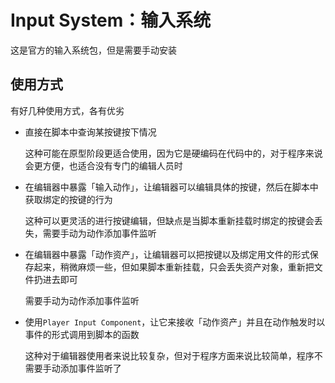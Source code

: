 # Input System：输入系统
<p id="fxEL4kJ8BF6VCdmK1R7rVr">

这是官方的输入系统包，但是需要手动安装

</p>


<p id="85g4Ut5qum74XM7wRwhTwi">

## 使用方式

</p>


<p id="4wo14dPPoqdrCxoc4jfzHJ">

有好几种使用方式，各有优劣

</p>






- 直接在脚本中查询某按键按下情况
	<p id="x9Wf5TQgwZ5bgLApaFXR61">
	
	这种可能在原型阶段更适合使用，因为它是硬编码在代码中的，对于程序来说会更方便，也适合没有专门的编辑人员时
	
	</p>
	<p id="1WijqwTNFQxLFNtZKv3JpB">
	
	
	
	</p>






- 在编辑器中暴露「输入动作」，让编辑器可以编辑具体的按键，然后在脚本中获取绑定的按键的行为
	<p id="j62MfkGMAY8XKGFnSM1MYj">
	
	这种可以更灵活的进行按键编辑，但缺点是当脚本重新挂载时绑定的按键会丢失，需要手动为动作添加事件监听
	
	</p>
	<p id="4HH9SeXgH2sgdgzQR85cHY">
	
	
	
	</p>






- 在编辑器中暴露「动作资产」，让编辑器可以把按键以及绑定用文件的形式保存起来，稍微麻烦一些，但如果脚本重新挂载，只会丢失资产对象，重新把文件扔进去即可
	<p id="kB51uyTajKXdXGMpCB4hB3">
	
	需要手动为动作添加事件监听
	
	</p>
	<p id="dbQdSknoqMyj459FDXn1FN">
	
	
	
	</p>






- 使用`Player Input Component`，让它来接收「动作资产」并且在动作触发时以事件的形式调用到脚本的函数
	<p id="maFcjjtMvwp27etA8KgVxu">
	
	这种对于编辑器使用者来说比较复杂，但对于程序方面来说比较简单，程序不需要手动添加事件监听了
	
	</p>
	<p id="o691UoqDqgD6qxdb9UiV3K">
	
	
	
	</p>


<p id="5d9A8jxNaGHxFoZGDn6iXJ">



</p>


